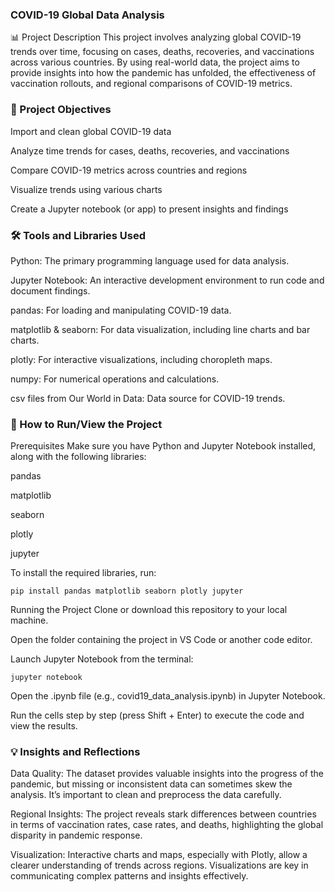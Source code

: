 ### COVID-19 Global Data Analysis
📊 Project Description
This project involves analyzing global COVID-19 trends over time, focusing on cases, deaths, recoveries, and vaccinations across various countries. By using real-world data, the project aims to provide insights into how the pandemic has unfolded, the effectiveness of vaccination rollouts, and regional comparisons of COVID-19 metrics.

### 🎯 Project Objectives
Import and clean global COVID-19 data

Analyze time trends for cases, deaths, recoveries, and vaccinations

Compare COVID-19 metrics across countries and regions

Visualize trends using various charts

Create a Jupyter notebook (or app) to present insights and findings

### 🛠️ Tools and Libraries Used
Python: The primary programming language used for data analysis.

Jupyter Notebook: An interactive development environment to run code and document findings.

pandas: For loading and manipulating COVID-19 data.

matplotlib & seaborn: For data visualization, including line charts and bar charts.

plotly: For interactive visualizations, including choropleth maps.

numpy: For numerical operations and calculations.

csv files from Our World in Data: Data source for COVID-19 trends.

### 🚀 How to Run/View the Project
Prerequisites
Make sure you have Python and Jupyter Notebook installed, along with the following libraries:

pandas

matplotlib

seaborn

plotly

jupyter

To install the required libraries, run:

````
pip install pandas matplotlib seaborn plotly jupyter
````
Running the Project
Clone or download this repository to your local machine.

Open the folder containing the project in VS Code or another code editor.

Launch Jupyter Notebook from the terminal:

````
jupyter notebook
````
Open the .ipynb file (e.g., covid19_data_analysis.ipynb) in Jupyter Notebook.

Run the cells step by step (press Shift + Enter) to execute the code and view the results.

### 💡 Insights and Reflections
Data Quality: The dataset provides valuable insights into the progress of the pandemic, but missing or inconsistent data can sometimes skew the analysis. It’s important to clean and preprocess the data carefully.

Regional Insights: The project reveals stark differences between countries in terms of vaccination rates, case rates, and deaths, highlighting the global disparity in pandemic response.

Visualization: Interactive charts and maps, especially with Plotly, allow a clearer understanding of trends across regions. Visualizations are key in communicating complex patterns and insights effectively.
